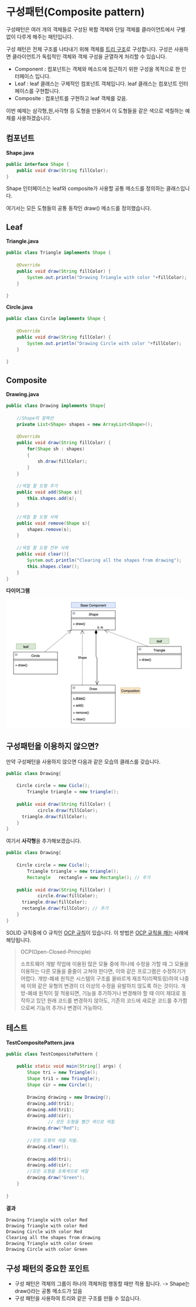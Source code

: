 # 구성패턴(Composite pattern)

구성패턴은 여러 개의 객체들로 구성된 복합 객체와 단일 객체를 클라이언트에서 구별 없이 다루게 해주는 패턴입니다.

구성 패턴은 전체 구조를 나타내기 위해 객체를 <u>트리 구조</u>로 구성합니다. 구성은 사용하면 클라이언트가 독립적인 객체와 객체 구성을 균열하게 처리할 수 있습니다.

- Component : 컴포넌트는 객체와 메소드에 접근하기 위한 구성을 목적으로 한 인터페이스 입니다. 
- Leaf : leaf 클래스는 구체적인 컴포넌트 객체입니다. leaf 클래스는 컴포넌트 인터페이스를 구현합니다. 
- Composite : 컴포넌트를 구현하고 leaf 객체를 갖음.

이번 예제는 삼각형,원,사각형 등 도형을 만들어서 이 도형들을 같은 색으로 색칠하는 예제를 사용하겠습니다.

## 컴포넌트

**Shape.java**

```java
public interface Shape {	
	public void draw(String fillColor);
}
```

Shape 인터페이스는 leaf와 composite가 사용할 공통 메소드를 정의하는 클래스입니다. 

여기서는 모든 도형들의 공통 동작인 draw() 메소드를 정의했습니다.

## Leaf 

**Triangle.java**

```java
public class Triangle implements Shape {

	@Override
	public void draw(String fillColor) {
		System.out.println("Drawing Triangle with color "+fillColor);
	}

}
```

**Circle.java**

```java
public class Circle implements Shape {

	@Override
	public void draw(String fillColor) {
		System.out.println("Drawing Circle with color "+fillColor);
	}

}
```

## Composite 

**Drawing.java**

```java
public class Drawing implements Shape{

    //Shape의 컬렉션
    private List<Shape> shapes = new ArrayList<Shape>();

    @Override
    public void draw(String fillColor) {
        for(Shape sh : shapes)
        {
            sh.draw(fillColor);
        }
    }

    //색칠 할 도형 추가
    public void add(Shape s){
        this.shapes.add(s);
    }

    //색칠 할 도형 삭제
    public void remove(Shape s){
        shapes.remove(s);
    }

    //색칠 할 도형 전부 삭제
    public void clear(){
        System.out.println("Clearing all the shapes from drawing");
        this.shapes.clear();
    }
}
```

**다이어그램**

![](https://github.com/DaeAkin/java-design-pattern/blob/master/docs/composite.png?raw=true)



## 구성패턴을 이용하지 않으면?

만약 구성패턴을 사용하지 않으면 다음과 같은 모습의 클래스를 갖습니다.

```java
public class Drawing{

    Circle circle = new Cicle();
		Triangle triangle = new triangle();

    public void draw(String fillColor) {
			circle.draw(fillColor);
      triangle.draw(fillColor);
    }
}
```

여기서 **사각형**을 추가해보겠습니다.

```java
public class Drawing{

    Circle circle = new Cicle();
		Triangle triangle = new triangle();
		Rectangle	rectangle = new Rectangle(); // 추가
  
    public void draw(String fillColor) {
			circle.draw(fillColor);
      triangle.draw(fillColor);
      rectangle.draw(fillColor); // 추가
    }
}
```

SOLID 규칙중에 O 규칙인 <u>OCP 규칙</u>이 있습니다. 이 방법은 <u>OCP 규칙을 깨는</u> 사례에 해당됩니다.

> OCP(Open-Closed-Principle)
>
> 소프트웨어 개발 작업에 이용된 많은 모듈 중에 하나에 수정을 가할 때 그 모듈을 이용하는 다른 모듈을 줄줄이 고쳐야 한다면, 이와 같은 프로그램은 수정하기가 어렵다. 개방-폐쇄 원칙은 시스템의 구조를 올바르게 재조직(리팩토링)하여 나중에 이와 같은 유형의 변경이 더 이상의 수정을 유발하지 않도록 하는 것이다. 개방-폐쇄 원칙이 잘 적용되면, 기능을 추가하거나 변경해야 할 때 이미 제대로 동작하고 있던 원래 코드를 변경하지 않아도, 기존의 코드에 새로운 코드를 추가함으로써 기능의 추가나 변경이 가능하다.

## 테스트

**TestCompositePattern.java**

```java
public class TestCompositePattern {

    public static void main(String[] args) {
        Shape tri = new Triangle();
        Shape tri1 = new Triangle();
        Shape cir = new Circle();

        Drawing drawing = new Drawing();
        drawing.add(tri1);
        drawing.add(tri1);
        drawing.add(cir);
				// 모든 도형을 빨간 색으로 색칠
        drawing.draw("Red");

      	//모든 도형의 색을 지움.
        drawing.clear();

        drawing.add(tri);
        drawing.add(cir);
      	//모든 도형을 초록색으로 색칠 
        drawing.draw("Green");
    }

}
```

**결과**

```
Drawing Triangle with color Red
Drawing Triangle with color Red
Drawing Circle with color Red
Clearing all the shapes from drawing
Drawing Triangle with color Green
Drawing Circle with color Green
```



## 구성 패턴의 중요한 포인트

- 구성 패턴은 객체의 그룹이 하나의 객체처럼 행동할 때만 적용 됩니다. -> Shape는 draw()라는 공통 메소드가 있음
- 구성 패턴을 사용하여 트리와 같은 구조를 만들 수 있습니다.

